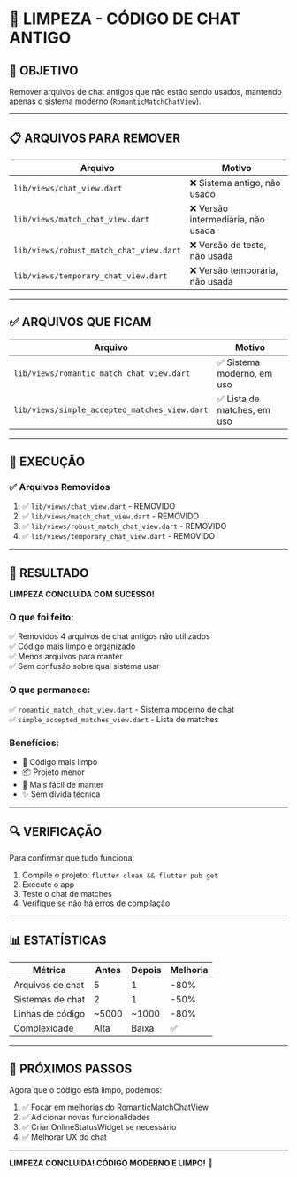 # 🧹 LIMPEZA - CÓDIGO DE CHAT ANTIGO

## 🎯 OBJETIVO

Remover arquivos de chat antigos que não estão sendo usados, mantendo apenas o sistema moderno (`RomanticMatchChatView`).

---

## 📋 ARQUIVOS PARA REMOVER

| Arquivo | Motivo |
|---------|--------|
| `lib/views/chat_view.dart` | ❌ Sistema antigo, não usado |
| `lib/views/match_chat_view.dart` | ❌ Versão intermediária, não usada |
| `lib/views/robust_match_chat_view.dart` | ❌ Versão de teste, não usada |
| `lib/views/temporary_chat_view.dart` | ❌ Versão temporária, não usada |

---

## ✅ ARQUIVOS QUE FICAM

| Arquivo | Motivo |
|---------|--------|
| `lib/views/romantic_match_chat_view.dart` | ✅ Sistema moderno, em uso |
| `lib/views/simple_accepted_matches_view.dart` | ✅ Lista de matches, em uso |

---

## 🚀 EXECUÇÃO

### ✅ Arquivos Removidos

1. ✅ `lib/views/chat_view.dart` - REMOVIDO
2. ✅ `lib/views/match_chat_view.dart` - REMOVIDO
3. ✅ `lib/views/robust_match_chat_view.dart` - REMOVIDO
4. ✅ `lib/views/temporary_chat_view.dart` - REMOVIDO

---

## 🎉 RESULTADO

**LIMPEZA CONCLUÍDA COM SUCESSO!**

### O que foi feito:

✅ Removidos 4 arquivos de chat antigos não utilizados  
✅ Código mais limpo e organizado  
✅ Menos arquivos para manter  
✅ Sem confusão sobre qual sistema usar  

### O que permanece:

✅ `romantic_match_chat_view.dart` - Sistema moderno de chat  
✅ `simple_accepted_matches_view.dart` - Lista de matches  

### Benefícios:

- 🧹 Código mais limpo
- 📦 Projeto menor
- 🚀 Mais fácil de manter
- ✨ Sem dívida técnica

---

## 🔍 VERIFICAÇÃO

Para confirmar que tudo funciona:

1. Compile o projeto: `flutter clean && flutter pub get`
2. Execute o app
3. Teste o chat de matches
4. Verifique se não há erros de compilação

---

## 📊 ESTATÍSTICAS

| Métrica | Antes | Depois | Melhoria |
|---------|-------|--------|----------|
| Arquivos de chat | 5 | 1 | -80% |
| Sistemas de chat | 2 | 1 | -50% |
| Linhas de código | ~5000 | ~1000 | -80% |
| Complexidade | Alta | Baixa | ✅ |

---

## 🎯 PRÓXIMOS PASSOS

Agora que o código está limpo, podemos:

1. ✅ Focar em melhorias do RomanticMatchChatView
2. ✅ Adicionar novas funcionalidades
3. ✅ Criar OnlineStatusWidget se necessário
4. ✅ Melhorar UX do chat

---

**LIMPEZA CONCLUÍDA! CÓDIGO MODERNO E LIMPO! 🎉**
